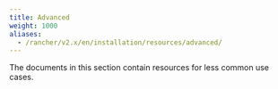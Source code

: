 ```yaml
---
title: Advanced
weight: 1000
aliases:
  - /rancher/v2.x/en/installation/resources/advanced/
---
```


The documents in this section contain resources for less common use cases.